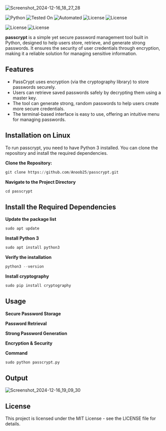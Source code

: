 <p align="center">
 
  ![Screenshot_2024-12-16_18_27_28](https://github.com/user-attachments/assets/a2fd0b30-8f3e-41d3-a907-f56b6cb4f267)

</p>

<p align="left">
  <img src="https://img.shields.io/badge/Python-3.13%2B-blue" alt="Python">
  <img src="https://img.shields.io/badge/Tested%20On-Linux-brightgreen" alt="Tested On">
  <img src="https://img.shields.io/badge/automated-yes-cyan" alt="Automated">
  <img src="https://img.shields.io/badge/License-MIT-orange" alt="License">
   <img src="https://img.shields.io/badge/Written In-Python-yellow" alt="License">
</p>

<p align="left">
 <img src="https://img.shields.io/badge/Author-ANOOB-darkred" alt="License">
   <img src="https://img.shields.io/badge/Opensource-Yes-Red" alt="License">
 </p>

**passcrypt** is a simple yet secure password management tool built in Python, designed to help users store, retrieve, and generate strong passwords. It ensures the security of user credentials through encryption, making it a reliable solution for managing sensitive information.
## Features
- PassCrypt uses encryption (via the cryptography library) to store passwords securely.
- Users can retrieve saved passwords safely by decrypting them using a master key.
- The tool can generate strong, random passwords to help users create more secure credentials.
- The terminal-based interface is easy to use, offering an intuitive menu for managing passwords.

## Installation on Linux

To run passcrypt, you need to have Python 3 installed. You can clone the repository and install the required dependencies.

**Clone the Repository:**

```python
git clone https://github.com/Anoob25/passcrypt.git
```
**Navigate to the Project Directory**

```python
cd passcrypt
```
## Install the Required Dependencies

**Update the package list**
```python
sudo apt update
```
**Install Python 3**
```python
sudo apt install python3
```
**Verify the installation**
```python
python3 --version
```
**Install cryptography**
```python
sudo pip install cryptography
```

## Usage
**Secure Password Storage**

**Password Retrieval**

**Strong Password Generation**

**Encryption & Security**

**Command**
```python
sudo python passcrypt.py
```
## Output

<p align="center">
 
![Screenshot_2024-12-16_19_09_30](https://github.com/user-attachments/assets/5ae62137-ff17-4f86-9637-978232af1c5e)

</p>

## License

This project is licensed under the MIT License - see the LICENSE file for details.
